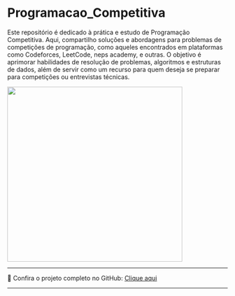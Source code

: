 # Programacao_Competitiva

Este repositório é dedicado à prática e estudo de Programação Competitiva. Aqui, compartilho soluções e abordagens para problemas de competições de programação, como aqueles encontrados em plataformas como Codeforces, LeetCode, neps academy, e outras. O objetivo é aprimorar habilidades de resolução de problemas, algoritmos e estruturas de dados, além de servir como um recurso para quem deseja se preparar para competições ou entrevistas técnicas.

<img src="https://user-images.githubusercontent.com/74038190/212284119-fbfd994d-8c2a-4a07-a75f-84e513833c1c.gif" width="400">

---

🔗 Confira o projeto completo no GitHub: [Clique aqui](https://github.com/JhonatanBarboza/Programacao_Competitiva)

---
